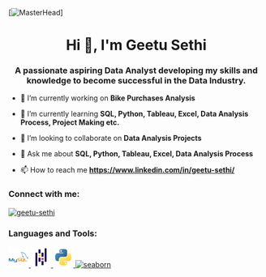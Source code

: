 [![MasterHead](https://user-images.githubusercontent.com/31332352/119162644-9ec37580-ba28-11eb-8e73-b76149197a1e.gif)]
<h1 align="center">Hi 👋, I'm Geetu Sethi</h1>
<h3 align="center">A passionate aspiring Data Analyst developing my skills and knowledge to become successful in the Data Industry.</h3>

- 🔭 I’m currently working on **Bike Purchases Analysis**

- 🌱 I’m currently learning **SQL, Python, Tableau, Excel, Data Analysis Process, Project Making etc.**

- 👯 I’m looking to collaborate on **Data Analysis Projects**

- 💬 Ask me about **SQL, Python, Tableau, Excel, Data Analysis Process**

- 📫 How to reach me **https://www.linkedin.com/in/geetu-sethi/**

<h3 align="left">Connect with me:</h3>
<p align="left">
<a href="https://linkedin.com/in/geetu-sethi" target="blank"><img align="center" src="https://raw.githubusercontent.com/rahuldkjain/github-profile-readme-generator/master/src/images/icons/Social/linked-in-alt.svg" alt="geetu-sethi" height="30" width="40" /></a>
</p>

<h3 align="left">Languages and Tools:</h3>
<p align="left"> <a href="https://www.mysql.com/" target="_blank" rel="noreferrer"> <img src="https://raw.githubusercontent.com/devicons/devicon/master/icons/mysql/mysql-original-wordmark.svg" alt="mysql" width="40" height="40"/> </a> <a href="https://pandas.pydata.org/" target="_blank" rel="noreferrer"> <img src="https://raw.githubusercontent.com/devicons/devicon/2ae2a900d2f041da66e950e4d48052658d850630/icons/pandas/pandas-original.svg" alt="pandas" width="40" height="40"/> </a> <a href="https://www.python.org" target="_blank" rel="noreferrer"> <img src="https://raw.githubusercontent.com/devicons/devicon/master/icons/python/python-original.svg" alt="python" width="40" height="40"/> </a> <a href="https://seaborn.pydata.org/" target="_blank" rel="noreferrer"> <img src="https://seaborn.pydata.org/_images/logo-mark-lightbg.svg" alt="seaborn" width="40" height="40"/> </a> </p>

